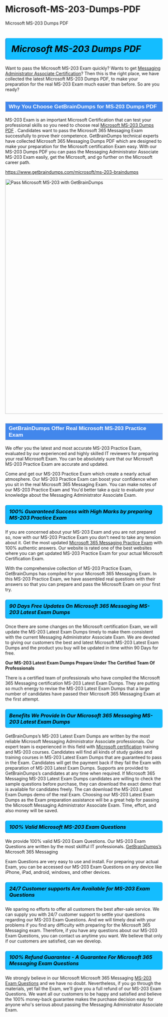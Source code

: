 # Microsoft-MS-203-Dumps-PDF
Microsoft MS-203 Dumps PDF
<h1><strong><span style="display: block; color: #000000; background: #14BDFF; border: 0.5px solid #AED6F1; border-left: 3px solid #3498DB; padding: .6em; border-radius: 6px;">                     <em>Microsoft MS-203 <span class="exam_variation">Dumps PDF</span> </em>                </span></strong>            </h1>                        <p>Want to pass the Microsoft MS-203 Exam quickly? Wants to get <a href="https://www.getbraindumps.com/microsoft/messaging-administrator-associate-braindumps.html">Messaging Administrator Associate Certification</a>?  Then this is the right place, we have collected the             latest Microsoft MS-203 <span class="exam_variation">Dumps PDF</span>, to make your preparation for the real MS-203 Exam much easier than before. So are you ready?</p>                        <h2 style="background: #4287ec; border: 1px solid #cccccc; padding: 5px 10px;">                <span style="color: #ffffff;">                    <span style="font-size: 11pt;">                        <span style="line-height: normal;">                            <span style="font-family: Calibri,sans-serif;">                                <strong>                                    <span style="font-size: 13.0pt;">Why You Choose GetBrainDumps for MS-203 <span class="exam_variation">Dumps PDF</span></span>                                </strong>                            </span>                        </span>                    </span>                </span>            </h2>                        <p>MS-203 Exam is an important Microsoft Certification that can test your professional skills so you need to choose real <a href="https://www.getbraindumps.com/microsoft/ms-203-braindumps">Microsoft MS-203 <span class="exam_variation">Dumps PDF</span></a> .             Candidates want to pass the Microsoft 365 Messaging Exam successfully to prove their competence. GetBrainDumps technical experts             have collected Microsoft 365 Messaging <span class="exam_variation">Dumps PDF</span> which are designed to make your preparation for the Microsoft certification Exam easy. With our             MS-203 <span class="exam_variation">Dumps PDF</span> you can pass the Messaging Administrator Associate MS-203 Exam easily, get the Microsoft, and go further on the Microsoft career path.</p>                        <p><a href="https://www.getbraindumps.com/microsoft/ms-203-braindumps">https://www.getbraindumps.com/microsoft/ms-203-braindumps</a></p>                        <p><a href="https://www.getbraindumps.com/"><img src="https://www.getbraindumps.com/images/get-updated-exam-questions-with-discount-getbraindumps.jpg" class="postImage" alt="Pass Microsoft MS-203 with GetBrainDumps" width="750"></a></p>                            <h2 style="background: #4287ec; border: 1px solid #cccccc; padding: 5px 10px;">                <span style="color: #ffffff;">                    <span style="font-size: 11pt;">                        <span style="line-height: normal;">                            <span style="font-family: Calibri,sans-serif;">                                <strong>                                    <span style="font-size: 13.0pt;">GetBrainDumps Offer Real Microsoft MS-203 <span class="exam_variation2">Practice Exam</span></span>                                </strong>                            </span>                        </span>                    </span>                </span>            </h2>                        <p>We offer you the latest and most accurate MS-203 <span class="exam_variation2">Practice Exam</span>, evaluated by our experienced and highly skilled IT reviewers for preparing your             real Microsoft Exam. You can be absolutely sure that our Microsoft MS-203 <span class="exam_variation2">Practice Exam</span> are accurate and updated.</p>                        <p>Come and get our MS-203 <span class="exam_variation2">Practice Exam</span> which create a nearly actual atmosphere. Our MS-203 <span class="exam_variation2">Practice Exam</span> can boost your confidence when you sit             in the real Microsoft 365 Messaging Exam. You can make notes of our MS-203 <span class="exam_variation2">Practice Exam</span> and You'd better take a quiz to evaluate             your knowledge about the Messaging Administrator Associate Exam.</p>                        <h3>                <strong>                    <span style="display: block; color: #000000; background: #14BDFF; border: 0.5px solid #AED6F1; border-left: 3px solid #3498DB; padding: .6em; border-radius: 6px;">                        <em>100% Guaranteed Success with High Marks by preparing MS-203 <span class="exam_variation2">Practice Exam</span></em>                    </span>                </strong>            </h3>                        <p>If you are concerned about your MS-203 Exam and you are not prepared so, now with our MS-203 <span class="exam_variation2">Practice Exam</span> you don't need to take any tension about it.            Get the most updated <a href="https://www.getbraindumps.com/microsoft/ms-203-braindumps">Microsoft 365 Messaging <span class="exam_variation2">Practice Exam</span></a> with 100% authentic answers. Our website is rated one of the best websites where you can             get updated MS-203 <span class="exam_variation2">Practice Exam</span> for your actual Microsoft Certification Exam.</p>                        <p>With the comprehensive collection of MS-203 <span class="exam_variation2">Practice Exam</span>, GetBrainDumps has compiled for your Microsoft 365 Messaging Exam. In this MS-203 <span class="exam_variation2">Practice Exam</span>,             we have assembled real questions with their answers so that you can prepare and pass the Microsoft Exam on your first try.</p>                        <h3>                <strong>                    <span style="display: block; color: #000000; background: #14BDFF; border: 0.5px solid #AED6F1; border-left: 3px solid #3498DB; padding: .6em; border-radius: 6px;">                        <em>90 Days Free Updates On Microsoft 365 Messaging MS-203 <span class="exam_variation3">Latest Exam Dumps</span></em>                    </span>                </strong>            </h3>                        <p>Once there are some changes on the Microsoft certification Exam, we will update the MS-203 <span class="exam_variation3">Latest Exam Dumps</span> timely to make them consistent with the current             Messaging Administrator Associate Exam. We are devoted to giving our customers the best and latest Microsoft MS-203 <span class="exam_variation3">Latest Exam Dumps</span> and the product you buy             will be updated in time within 90 Days for free.</p>                        <p><strong>Our MS-203 <span class="exam_variation3">Latest Exam Dumps</span> Prepare Under The Certified Team Of Professionals</strong></p>                        <p>There is a certified team of professionals who have compiled the Microsoft 365 Messaging certification             MS-203 <span class="exam_variation3">Latest Exam Dumps</span>. They are putting so much energy to revise the MS-203 <span class="exam_variation3">Latest Exam Dumps</span> that a large number of candidates have passed             their Microsoft 365 Messaging Exam  at the first attempt.</p>                        <h3>                <strong>                    <span style="display: block; color: #000000; background: #14BDFF; border: 0.5px solid #AED6F1; border-left: 3px solid #3498DB; padding: .6em; border-radius: 6px;">                        <em>Benefits We Provide In Our Microsoft 365 Messaging MS-203 <span class="exam_variation3">Latest Exam Dumps</span></em>                    </span>                </strong>            </h3>                        <p>GetBrainDumps’s MS-203 <span class="exam_variation3">Latest Exam Dumps</span> are written by the most reliable Microsoft Messaging Administrator Associate professionals. Our expert team is experienced in             this field with <a href="https://www.getbraindumps.com/microsoft-braindumps.html">Microsoft certification</a> training and MS-203 courses. Candidates will find all kinds of study guides and training courses in             MS-203 <span class="exam_variation3">Latest Exam Dumps</span> that are guaranteed to pass in the Exam. Candidates will get the payment back if they fail the Exam with preparation of             MS-203 <span class="exam_variation3">Latest Exam Dumps</span>. Supports are provided to GetBrainDumps’s candidates at any time when required. If Microsoft 365 Messaging             MS-203 <span class="exam_variation3">Latest Exam Dumps</span> candidates are willing to check the sample questions before purchase, they can download the exact demo that is available             for candidates freely. The can download the MS-203 <span class="exam_variation3">Latest Exam Dumps</span> demo of the real Exam. Choosing our MS-203 <span class="exam_variation3">Latest Exam Dumps</span> as the Exam preparation             assistance will be a great help for passing the Microsoft Messaging Administrator Associate Exam. Time, effort, and also money will be saved.</p>                        <h3>                <strong>                    <span style="display: block; color: #000000; background: #14BDFF; border: 0.5px solid #AED6F1; border-left: 3px solid #3498DB; padding: .6em; border-radius: 6px;">                        <em>100% Valid Microsoft MS-203 <span class="exam_variation4">Exam Questions</span></em>                    </span>                </strong>            </h3>                        <p>We provide 100% valid MS-203 <span class="exam_variation4">Exam Questions</span>. Our MS-203 <span class="exam_variation4">Exam Questions</span> are written by the most skillful IT professionals. <a href="https://www.getbraindumps.com/">GetBrainDumps’s</a> Microsoft 365 Messaging</p>            <p> <span class="exam_variation4">Exam Questions</span> are very easy to use and install. For preparing your actual Exam, you can be accessed our MS-203 <span class="exam_variation4">Exam Questions</span> on any device like iPhone, iPad, android, windows, and other devices.</p>                        <h3>                <strong>                    <span style="display: block; color: #000000; background: #14BDFF; border: 0.5px solid #AED6F1; border-left: 3px solid #3498DB; padding: .6em; border-radius: 6px;">                        <em>24/7 Customer supports Are Available for MS-203 <span class="exam_variation4">Exam Questions</span></em>                    </span>                </strong>            </h3>                        <p>We sparing no efforts to offer all customers the best after-sale service. We can supply you with 24/7 customer support to settle your             questions regarding our MS-203 <span class="exam_variation4">Exam Questions</span>. And we will timely deal with your problems if you find any difficulty with preparing for the             Microsoft 365 Messaging exam. Therefore, if you have any questions about our MS-203 <span class="exam_variation4">Exam Questions</span>, you can contact us             anytime you want. We believe that only if our customers are satisfied, can we develop.</p>                        <h3>                <strong>                    <span style="display: block; color: #000000; background: #14BDFF; border: 0.5px solid #AED6F1; border-left: 3px solid #3498DB; padding: .6em; border-radius: 6px;">                        <em>100% Refund Guarantee - A Guarantee For Microsoft 365 Messaging <span class="exam_variation4">Exam Questions</span></em>                    </span>                </strong>            </h3>                        <p>We strongly believe in our Microsoft Microsoft 365 Messaging <a href="https://www.getbraindumps.com/microsoft/ms-203-braindumps">MS-203 <span class="exam_variation4">Exam Questions</span></a> and we have no doubt. Nevertheless, if you go through             the materials, yet fail the Exam, we'll give you a full refund of our MS-203 <span class="exam_variation4">Exam Questions</span>. We want all our customers to be happy and satisfied and             believe the 100% money-back guarantee makes the purchase decision easy for anyone who's serious about passing the Messaging Administrator Associate Exam.</p>                    
